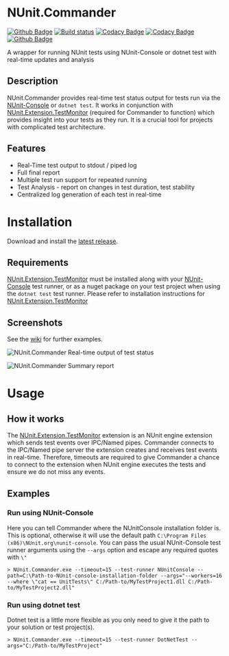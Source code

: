 # NUnit.Commander
[![Github Badge](https://img.shields.io/github/v/release/replaysMike/NUnit.Commander)](https://github.com/replaysMike/NUNit.Commander/latest)
[![Build status](https://ci.appveyor.com/api/projects/status/6vxd3cq83kuo4hg1?svg=true)](https://ci.appveyor.com/project/MichaelBrown/NUnit.Commander)
[![Codacy Badge](https://api.codacy.com/project/badge/Grade/a549220ae45b459c96ed1a5572dab40c)](https://www.codacy.com/manual/replaysMike/NUnit.Commander?utm_source=github.com&amp;utm_medium=referral&amp;utm_content=replaysMike/NUnit.Commander&amp;utm_campaign=Badge_Grade)
[![Codacy Badge](https://api.codacy.com/project/badge/Coverage/a549220ae45b459c96ed1a5572dab40c)](https://www.codacy.com/manual/replaysMike/NUnit.Commander?utm_source=github.com&utm_medium=referral&utm_content=replaysMike/NUnit.Commander&utm_campaign=Badge_Coverage)
[![Github Badge](https://img.shields.io/github/downloads/replaysMike/NUNit.Commander/total)](https://github.com/replaysMike/NUNit.Commander/latest)

A wrapper for running NUnit tests using NUnit-Console or dotnet test with real-time updates and analysis

## Description
NUnit.Commander provides real-time test status output for tests run via the [NUnit-Console](https://github.com/nunit/nunit-console) or `dotnet test`. It works in conjunction with [NUnit.Extension.TestMonitor](https://github.com/replaysMike/NUnit.Extension.TestMonitor) (required for Commander to function) which provides insight into your tests as they run. It is a crucial tool for projects with complicated test architecture.

## Features

* Real-Time test output to stdout / piped log
* Full final report
* Multiple test run support for repeated running
* Test Analysis - report on changes in test duration, test stability
* Centralized log generation of each test in real-time

# Installation

Download and install the [latest release](https://github.com/replaysMike/NUnit.Commander/releases).

## Requirements

[NUnit.Extension.TestMonitor](https://github.com/replaysMike/NUnit.Extension.TestMonitor) must be installed along with your [NUnit-Console](https://github.com/nunit/nunit-console) test runner, or as a nuget package on your test project when using the `dotnet test` test runner. Please refer to installation instructions for [NUnit.Extension.TestMonitor](https://github.com/replaysMike/NUnit.Extension.TestMonitor)

## Screenshots

See the [wiki](https://github.com/replaysMike/NUnit.Commander/wiki) for further examples.

![NUnit.Commander](https://github.com/replaysMike/NUnit.Commander/wiki/screenshots/NUnit.Commander.png)
Real-time output of test status

![NUnit.Commander](https://github.com/replaysMike/NUnit.Commander/wiki/screenshots/NUnit.Commander-summary.png)
Summary report

# Usage

## How it works
The [NUnit.Extension.TestMonitor](https://github.com/replaysMike/NUnit.Extension.TestMonitor) extension is an NUnit engine extension which sends test events over IPC/Named pipes. Commander connects to the IPC/Named pipe server the extension creates and receives test events in real-time. Therefore, timeouts are required to give Commander a chance to connect to the extension when NUnit engine executes the tests and ensure we do not miss any events.

## Examples

### Run using NUnit-Console

Here you can tell Commander where the NUnitConsole installation folder is. This is optional, otherwise it will use the default path  `C:\Program Files (x86)\NUnit.org\nunit-console`. You can pass the usual NUnit-Console test runner arguments using the `--args` option and escape any required quotes with `\"`
```
> NUnit.Commander.exe --timeout=15 --test-runner NUnitConsole --path=C:\Path-to-NUnit-console-installation-folder --args="--workers=16 --where \"cat == UnitTests\" C:/Path-to/MyTestProject1.dll C:/Path-to/MyTestProject2.dll" 
```
### Run using dotnet test

Dotnet test is a little more flexible as you only need to give it the path to your solution or test project(s).
```
> NUnit.Commander.exe --timeout=15 --test-runner DotNetTest --args="C:/Path-to/MyTestProject"
```



